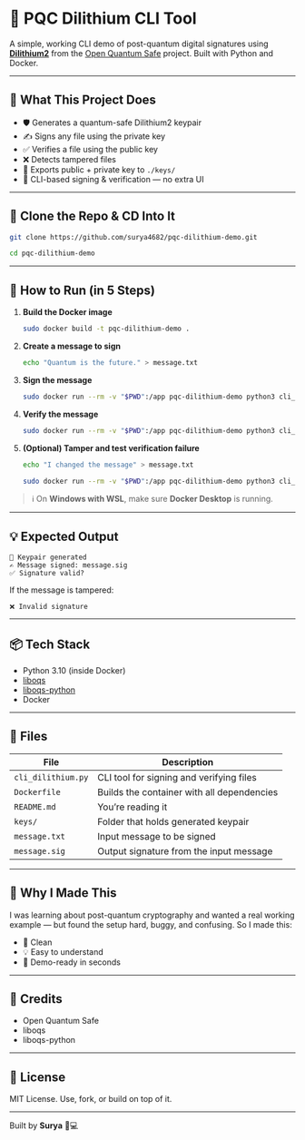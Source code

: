# 🔐 PQC Dilithium CLI Tool

A simple, working CLI demo of post-quantum digital signatures using [**Dilithium2**](https://csrc.nist.gov/projects/post-quantum-cryptography) from the [Open Quantum Safe](https://openquantumsafe.org) project. Built with Python and Docker.

---

## 🚀 What This Project Does

- 🛡 Generates a quantum-safe Dilithium2 keypair  
- ✍️ Signs any file using the private key  
- ✅ Verifies a file using the public key  
- ❌ Detects tampered files  
- 💾 Exports public + private key to `./keys/`  
- 🧰 CLI-based signing & verification — no extra UI

---

## 🧩 Clone the Repo & CD Into It

```bash
git clone https://github.com/surya4682/pqc-dilithium-demo.git
```
```bash
cd pqc-dilithium-demo
```

---

## 🐳 How to Run (in 5 Steps)

1. **Build the Docker image**  
   ```bash
   sudo docker build -t pqc-dilithium-demo .
   ```

2. **Create a message to sign**  
   ```bash
   echo "Quantum is the future." > message.txt
   ```

3. **Sign the message**  
   ```bash
   sudo docker run --rm -v "$PWD":/app pqc-dilithium-demo python3 cli_dilithium.py sign --in message.txt --out message.sig
   ```

4. **Verify the message**  
   ```bash
   sudo docker run --rm -v "$PWD":/app pqc-dilithium-demo python3 cli_dilithium.py verify --in message.txt --sig message.sig --pub keys/public_key.bin
   ```

5. **(Optional) Tamper and test verification failure**  
   ```bash
   echo "I changed the message" > message.txt
   ```
   ```bash
   sudo docker run --rm -v "$PWD":/app pqc-dilithium-demo python3 cli_dilithium.py verify --in message.txt --sig message.sig --pub keys/public_key.bin
   ```

> ℹ️ On **Windows with WSL**, make sure **Docker Desktop** is running.

---

## 💡 Expected Output

```
🔐 Keypair generated
✍️ Message signed: message.sig
✅ Signature valid?
```

If the message is tampered:

```
❌ Invalid signature
```

---

## 📦 Tech Stack

- Python 3.10 (inside Docker)  
- [liboqs](https://github.com/open-quantum-safe/liboqs)  
- [liboqs-python](https://github.com/open-quantum-safe/liboqs-python)  
- Docker

---

## 📁 Files

| File              | Description                                    |
|-------------------|------------------------------------------------|
| `cli_dilithium.py`| CLI tool for signing and verifying files       |
| `Dockerfile`      | Builds the container with all dependencies     |
| `README.md`       | You’re reading it                              |
| `keys/`           | Folder that holds generated keypair            |
| `message.txt`     | Input message to be signed                     |
| `message.sig`     | Output signature from the input message        |

---

## 🧠 Why I Made This

I was learning about post-quantum cryptography and wanted a real working example — but found the setup hard, buggy, and confusing. So I made this:

- 🔧 Clean  
- 💡 Easy to understand  
- 🧪 Demo-ready in seconds

---

## 🙌 Credits

- Open Quantum Safe  
- liboqs  
- liboqs-python

---

## 🔗 License

MIT License. Use, fork, or build on top of it.

---

Built by **Surya** 🔐💻
